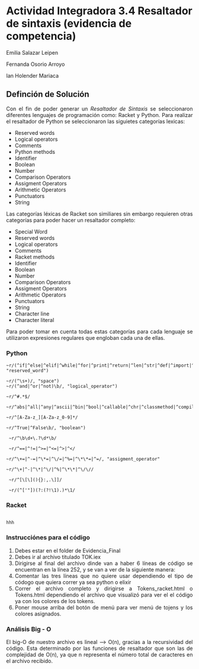 # Actividad Integradora 3.4 Resaltador de sintaxis (evidencia de competencia)
Emilia Salazar Leipen

Fernanda Osorio Arroyo

Ian Holender Mariaca
<div style="text-align: justify">

## Definción de Solución 

Con el fin de poder generar un *Resaltador de Sintaxis* se seleccionaron diferentes lenguajes de programación como: Racket y Python. 
Para realizar el resaltador de Python se seleccionaron las siguietes categorías lexicas: 
- Reserved words
- Logical operators 
- Comments
- Python methods
- Identifier
- Boolean
- Number
- Comparison Operators
- Assigment Operators
- Arithmetic Operators
- Punctuators
- String

Las categorías léxicas de Racket son similiares sin embargo requieren otras categorías para poder hacer un resaltador completo:
- Special Word
- Reserved words
- Logical operators 
- Comments
- Racket methods
- Identifier
- Boolean
- Number
- Comparison Operators
- Assigment Operators
- Arithmetic Operators
- Punctuators
- String
- Character line
- Character literal

Para poder tomar en cuenta todas estas categorías para cada lenguaje se utilizaron expresiones regulares que engloban cada una de ellas. 




### Python

```
~r/(^if|^else|^elif|^while|^for|^print|^return|^len|^str|^def|^import|^class|^try|^except|^break)\b/, "reserved_word")

~r/(^\s+)/, "space")
~r/(^and|^or|^not)\b/, "logical_operator")

~r/^#.*$/

~r/^abs|^all|^any|^ascii|^bin|^bool|^callable|^chr|^classmethod|^compile|^delattr|^dir|^divmod|^enumerate|^eval|^exec|^filter|^float|^format|^getattr|^hasattr|^hash|^help|^hex|^id|^input|^int|^isinstance|^issubclass|^iter|^len|^list|^map|^max|^min|^next|^object|^oct|^open|^ord|^pow|^print|^property|^range|^repr|^reversed|^round|^set|^setattr|^slice|^sorted|^staticmethod|^str|^sum|^super|^tuple|^type|^vars|^zip|^append|^pop/

~r/^[A-Za-z_][A-Za-z_0-9]*/

~r/^True|^False\b/, "boolean")

 ~r/^\b\d+\.?\d*\b/

 ~r/^==|^!=|^>=|^<=|^>|^</

~r/^\+=|^-=|^\*=|^\/=|^%=|^\*\*=|^=/, "assigment_operator"

~r/^\+|^-|^\*|^\/|^%|^\*\*|^\/\//

 ~r/^[\[\](){}:,.\]]/

 ~r/(^['"])(?:(?!\1).)*\1/
```



### Racket
```

hhh

```

### Instrucciónes para el código
1. Debes estar en el folder de Evidencia_Final
2. Debes ir al archivo titulado TOK.iex
3. Dirigirse al final del archivo dinde van a haber 6 líneas de código se encuentran en la línea 252, y se van a ver de la siguiente manera:
4. Comentar las tres líneas que no quiere usar dependiendo el tipo de códogo que quiera correr ya sea python o elixir
5. Correr el archivo completo y dirigirse a Tokens_racket.html o Tokens.html dependiendo el archivo que visualizó para ver el el código ya con los colores de los tokens.
6. Poner mouse arriba del botón de menú para ver menú de tojens y los colores asignados.

### Análisis Big - O
El big-O de nuestro archivo es lineal --> O(n), gracias a la recursividad del código. Esta determinado por las funciones de resaltador que son las de complejidad de O(n), ya que n representa el número total de caracteres en el archivo recibido.
